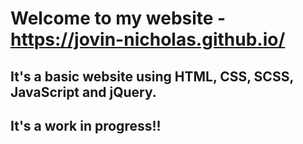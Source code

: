 # Welcome to my website - https://jovin-nicholas.github.io/

## It's a basic website using HTML, CSS, SCSS, JavaScript and jQuery. 
## It's a work in progress!!
